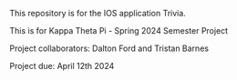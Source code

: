 This repository is for the IOS application Trivia.

This is for Kappa Theta Pi - Spring 2024 Semester Project

Project collaborators: Dalton Ford and Tristan Barnes

Project due: April 12th 2024
